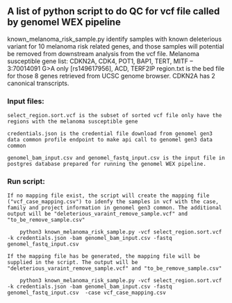 ## A list of python script to do QC for vcf file called by genomel WEX pipeline

known_melanoma_risk_sample.py identify samples with known deleterious variant for 10 melanoma risk related genes, and those samples will potential be removed from downstream analysis from the vcf file.
Melanoma susceptible gene list: CDKN2A, CDK4, POT1, BAP1, TERT, MITF – 3:70014091 G>A only [rs149617956], ACD, TERF2IP
region.txt is the bed file for those 8 genes retrieved from UCSC genome browser. CDKN2A has 2 canonical transcripts.

### Input files:
    select_region.sort.vcf is the subset of sorted vcf file only have the regions with the melanoma susceptible gene

    credentials.json is the credential file download from genomel gen3 data common profile endpoint to make api call to genomel gen3 data common

    genomel_bam_input.csv and genomel_fastq_input.csv is the input file in postgres database prepared for running the genomel WEX pipeline.

### Run script:
    If no mapping file exist, the script will create the mapping file ("vcf_case_mapping.csv") to idenfy the samples in vcf with the case, family and project information in genomel gen3 common. The additional output will be "deleterious_varaint_remove_sample.vcf" and "to_be_remove_sample.csv"

        python3 known_melanoma_risk_sample.py -vcf select_region.sort.vcf -k credentials.json -bam genomel_bam_input.csv -fastq genomel_fastq_input.csv

    If the mapping file has be generated, the mapping file will be supplied in the script. The output will be "deleterious_varaint_remove_sample.vcf" and "to_be_remove_sample.csv"

        python3 known_melanoma_risk_sample.py -vcf select_region.sort.vcf -k credentials.json -bam genomel_bam_input.csv -fastq genomel_fastq_input.csv  -case vcf_case_mapping.csv



